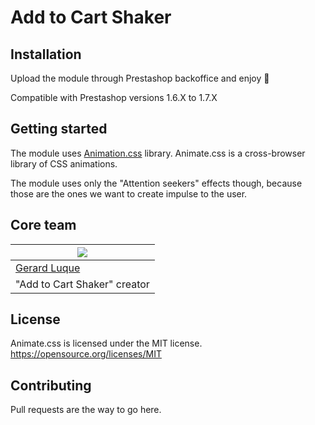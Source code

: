 # Add to Cart Shaker


## Installation

Upload the module through Prestashop backoffice and enjoy 🍿

Compatible with Prestashop versions 1.6.X to 1.7.X

## Getting started
The module uses [Animation.css](https://animate.style/) library. Animate.css is a cross-browser library of CSS animations.

The module uses only the "Attention seekers" effects though, because those are the ones we want to create impulse to the user.


## Core team

| ![](https://avatars2.githubusercontent.com/u/5434642?s=460&u=512b4cc5324938ae40bbb8f3b7769d335953cd3a&v=4)  
| --- | 
| [Gerard Luque](https://github.com/gerardlc)  |
| "Add to Cart Shaker" creator 

## License

Animate.css is licensed under the MIT license. <https://opensource.org/licenses/MIT>


## Contributing

Pull requests are the way to go here.

